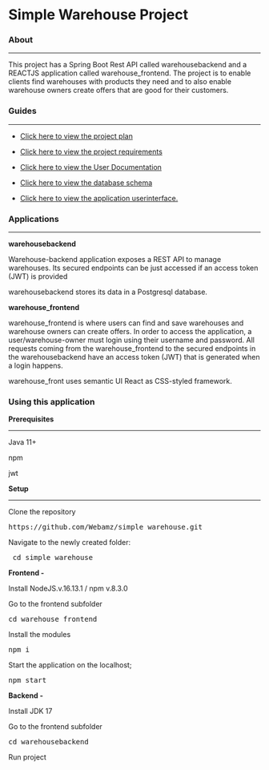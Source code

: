 # Simple Warehouse Project

### About
<hr>
This project has a Spring Boot Rest API called warehousebackend and a REACTJS application called warehouse_frontend.
The project is to enable clients find warehouses with products they need and to also enable warehouse owners create offers
that are good for their customers.

### Guides
<hr>

* [Click here to view the project plan](https://github.com/Webamz/simple_warehouse/blob/main/projectPlan.pdf)

* [Click here to view the project requirements](https://github.com/Webamz/simple_warehouse/blob/main/warehouseRequirements.pdf)

* [Click here to view the User Documentation](https://github.com/Webamz/simple_warehouse/blob/main/userdocumentation.pdf)

* [Click here to view the database schema](https://github.com/Webamz/simple_warehouse/blob/main/warehousems_ERD.pdf)

* [Click here to view the application userinterface.](https://warehousems.netlify.app)


### Applications
<hr>
<b> warehousebackend</b>

Warehouse-backend application exposes a REST API to manage warehouses.
Its secured endpoints can be just accessed if an access token (JWT) is provided

warehousebackend stores its data in a Postgresql database.

<b>warehouse_frontend</b>


warehouse_frontend is where users can find and save warehouses and warehouse owners can create offers. In order to access the application, a user/warehouse-owner must login using their username and password. All requests coming from the warehouse_frontend to the secured endpoints in the warehousebackend have an access token (JWT) that is generated when a login happens.

warehouse_front uses semantic UI React as CSS-styled framework.

### Using this application

<b>Prerequisites</b>
<hr>
Java 11+

npm

jwt

<b>Setup</b>
<hr></hr>

Clone the repository
<pre>https://github.com/Webamz/simple_warehouse.git</pre>

Navigate to the newly created folder:

<pre> cd simple_warehouse</pre>

<b>Frontend -</b>

Install NodeJS.v.16.13.1 / npm v.8.3.0

Go to the frontend subfolder
<pre>cd warehouse_frontend</pre>

Install the modules
<pre>npm i</pre>

Start the application on the localhost;
<pre>npm start</pre>


<b>Backend -</b>

Install JDK 17

Go to the frontend subfolder
<pre>cd warehousebackend</pre>

Run project


